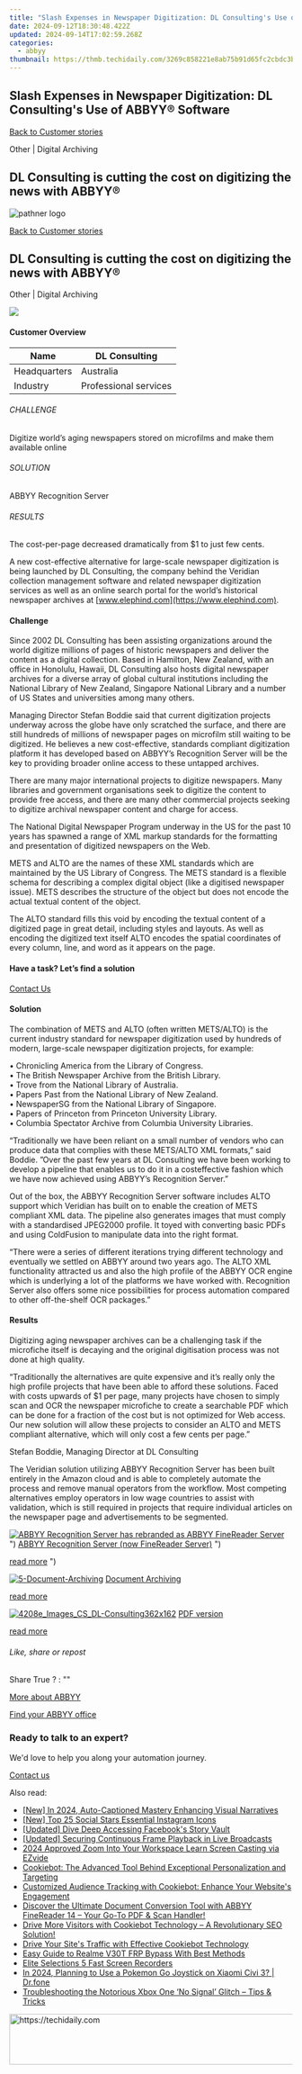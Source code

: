```yaml
---
title: "Slash Expenses in Newspaper Digitization: DL Consulting's Use of ABBYY® Software"
date: 2024-09-12T18:30:48.422Z
updated: 2024-09-14T17:02:59.268Z
categories:
  - abbyy
thumbnail: https://thmb.techidaily.com/3269c858221e8ab75b91d65fc2cbdc3bf0d972fb510d01ae54b3ad8d22470d02.jpg
---
```


## Slash Expenses in Newspaper Digitization: DL Consulting's Use of ABBYY® Software

[Back to Customer stories](https://tools.techidaily.com/abbyy/products/)

Other | Digital Archiving

## DL Consulting is cutting the cost on digitizing the news with ABBYY®

![pathner logo](https://content.abbyy.com/-/media/project/abbyy/abbyy/logos-white/abbyy.png?h=40&iar=0&w=120)

[Back to Customer stories](https://tools.techidaily.com/abbyy/products/)

## DL Consulting is cutting the cost on digitizing the news with ABBYY®

Other | Digital Archiving 

![](https://static1.abbyy.com/abbyycommedia/15254/4208e_images_cs_dl-consulting556x303.png) 

#### Customer Overview

| Name         | DL Consulting         |
| ------------ | --------------------- |
| Headquarters | Australia             |
| Industry     | Professional services |

###### CHALLENGE

Digitize world’s aging newspapers stored on microfilms and make them available online

###### SOLUTION

ABBYY Recognition Server

###### RESULTS

The cost-per-page decreased dramatically from $1 to just few cents.

A new cost-effective alternative for large-scale newspaper digitization is being launched by DL Consulting, the company behind the Veridian collection management software and related newspaper digitization services as well as an online search portal for the world’s historical newspaper archives at [www.elephind.com](https://www.elephind.com).

#### Challenge

Since 2002 DL Consulting has been assisting organizations around the world digitize millions of pages of historic newspapers and deliver the content as a digital collection. Based in Hamilton, New Zealand, with an office in Honolulu, Hawaii, DL Consulting also hosts digital newspaper archives for a diverse array of global cultural institutions including the National Library of New Zealand, Singapore National Library and a number of US States and universities among many others.

Managing Director Stefan Boddie said that current digitization projects underway across the globe have only scratched the surface, and there are still hundreds of millions of newspaper pages on microfilm still waiting to be digitized. He believes a new cost-effective, standards compliant digitization platform it has developed based on ABBYY’s Recognition Server will be the key to providing broader online access to these untapped archives.

There are many major international projects to digitize newspapers. Many libraries and government organisations seek to digitize the content to provide free access, and there are many other commercial projects seeking to digitize archival newspaper content and charge for access.

The National Digital Newspaper Program underway in the US for the past 10 years has spawned a range of XML markup standards for the formatting and presentation of digitized newspapers on the Web.

METS and ALTO are the names of these XML standards which are maintained by the US Library of Congress. The METS standard is a flexible schema for describing a complex digital object (like a digitised newspaper issue). METS describes the structure of the object but does not encode the actual textual content of the object.

The ALTO standard fills this void by encoding the textual content of a digitized page in great detail, including styles and layouts. As well as encoding the digitized text itself ALTO encodes the spatial coordinates of every column, line, and word as it appears on the page.

#### Have a task? Let’s find a solution  

[Contact Us](https://tools.techidaily.com/abbyy/products/) 

#### Solution

The combination of METS and ALTO (often written METS/ALTO) is the current industry standard for newspaper digitization used by hundreds of modern, large-scale newspaper digitization projects, for example:

• Chronicling America from the Library of Congress.   
• The British Newspaper Archive from the British Library.   
• Trove from the National Library of Australia.  
• Papers Past from the National Library of New Zealand.  
• NewspaperSG from the National Library of Singapore.  
• Papers of Princeton from Princeton University Library.  
• Columbia Spectator Archive from Columbia University Libraries.

“Traditionally we have been reliant on a small number of vendors who can produce data that complies with these METS/ALTO XML formats,” said Boddie. ”Over the past few years at DL Consulting we have been working to develop a pipeline that enables us to do it in a costeffective fashion which we have now achieved using ABBYY’s Recognition Server.”

Out of the box, the ABBYY Recognition Server software includes ALTO support which Veridian has built on to enable the creation of METS compliant XML data. The pipeline also generates images that must comply with a standardised JPEG2000 profile. It toyed with converting basic PDFs and using ColdFusion to manipulate data into the right format.

“There were a series of different iterations trying different technology and eventually we settled on ABBYY around two years ago. The ALTO XML functionality attracted us and also the high profile of the ABBYY OCR engine which is underlying a lot of the platforms we have worked with. Recognition Server also offers some nice possibilities for process automation compared to other off-the-shelf OCR packages.”

#### Results

Digitizing aging newspaper archives can be a challenging task if the microfiche itself is decaying and the original digitisation process was not done at high quality.

 “Traditionally the alternatives are quite expensive and it’s really only the high profile projects that have been able to afford these solutions. Faced with costs upwards of $1 per page, many projects have chosen to simply scan and OCR the newspaper microfiche to create a searchable PDF which can be done for a fraction of the cost but is not optimized for Web access. Our new solution will allow these projects to consider an ALTO and METS compliant alternative, which will only cost a few cents per page.”

 Stefan Boddie, Managing Director at DL Consulting

The Veridian solution utilizing ABBYY Recognition Server has been built entirely in the Amazon cloud and is able to completely automate the process and remove manual operators from the workflow. Most competing alternatives employ operators in low wage countries to assist with validation, which is still required in projects that require individual articles on the newspaper page and advertisements to be segmented.

[![ABBYY Recognition Server has rebranded as ABBYY FineReader Server](https://static4.abbyy.com/abbyycommedia/20638/11-frs-casepreview.jpg)](https://tools.techidaily.com/abbyy/products/) ") [ABBYY Recognition Server (now FineReader Server)](https://tools.techidaily.com/abbyy/products/) ") 

[read more](https://tools.techidaily.com/abbyy/products/) ") 

[![5-Document-Archiving](https://static1.abbyy.com/abbyycommedia/14355/5-document-archiving.jpg)](https://tools.techidaily.com/abbyy/products/) [Document Archiving](https://tools.techidaily.com/abbyy/products/) 

[read more](https://tools.techidaily.com/abbyy/products/) 

[![4208e_Images_CS_DL-Consulting362x162](https://static4.abbyy.com/abbyycommedia/15252/4208e_images_cs_dl-consulting362x162.png)](https://static2.abbyy.com/abbyycommedia/15188/case-studies-dl-consulting-education-digital-archiving-en.pdf "PDF version") [PDF version](https://static2.abbyy.com/abbyycommedia/15188/case-studies-dl-consulting-education-digital-archiving-en.pdf "PDF version") 

[read more](https://static2.abbyy.com/abbyycommedia/15188/case-studies-dl-consulting-education-digital-archiving-en.pdf "PDF version") 

###### Like, share or repost

Share  True ?  : "" 

[More about ABBYY](https://tools.techidaily.com/abbyy/products/) 

[Find your ABBYY office](https://tools.techidaily.com/abbyy/products/) 

### Ready to talk to an expert?

We'd love to help you along your automation journey.

[Contact us](https://tools.techidaily.com/abbyy/products/)

<ins class="adsbygoogle"
     style="display:block"
     data-ad-format="autorelaxed"
     data-ad-client="ca-pub-7571918770474297"
     data-ad-slot="1223367746"></ins>

<ins class="adsbygoogle"
     style="display:block"
     data-ad-client="ca-pub-7571918770474297"
     data-ad-slot="8358498916"
     data-ad-format="auto"
     data-full-width-responsive="true"></ins>

<span class="atpl-alsoreadstyle">Also read:</span>
<div><ul>
<li><a href="https://instagram-video-files.techidaily.com/new-in-2024-auto-captioned-mastery-enhancing-visual-narratives/"><u>[New] In 2024, Auto-Captioned Mastery Enhancing Visual Narratives</u></a></li>
<li><a href="https://instagram-video-files.techidaily.com/new-top-25-social-stars-essential-instagram-icons/"><u>[New] Top 25 Social Stars Essential Instagram Icons</u></a></li>
<li><a href="https://facebook-video-content.techidaily.com/updated-dive-deep-accessing-facebooks-story-vault/"><u>[Updated] Dive Deep Accessing Facebook's Story Vault</u></a></li>
<li><a href="https://video-screen-grab.techidaily.com/updated-securing-continuous-frame-playback-in-live-broadcasts/"><u>[Updated] Securing Continuous Frame Playback in Live Broadcasts</u></a></li>
<li><a href="https://video-capture.techidaily.com/2024-approved-zoom-into-your-workspace-learn-screen-casting-via-ezvide/"><u>2024 Approved Zoom Into Your Workspace Learn Screen Casting via EZvide</u></a></li>
<li><a href="https://solve-manuals.techidaily.com/cookiebot-the-advanced-tool-behind-exceptional-personalization-and-targeting/"><u>Cookiebot: The Advanced Tool Behind Exceptional Personalization and Targeting</u></a></li>
<li><a href="https://solve-manuals.techidaily.com/customized-audience-tracking-with-cookiebot-enhance-your-websites-engagement/"><u>Customized Audience Tracking with Cookiebot: Enhance Your Website's Engagement</u></a></li>
<li><a href="https://solve-manuals.techidaily.com/discover-the-ultimate-document-conversion-tool-with-abbyy-finereader-14-your-go-to-pdf-and-scan-handler/"><u>Discover the Ultimate Document Conversion Tool with ABBYY FineReader 14 – Your Go-To PDF & Scan Handler!</u></a></li>
<li><a href="https://solve-manuals.techidaily.com/drive-more-visitors-with-cookiebot-technology-a-revolutionary-seo-solution/"><u>Drive More Visitors with Cookiebot Technology – A Revolutionary SEO Solution!</u></a></li>
<li><a href="https://solve-manuals.techidaily.com/drive-your-sites-traffic-with-effective-cookiebot-technology/"><u>Drive Your Site's Traffic with Effective Cookiebot Technology</u></a></li>
<li><a href="https://bypass-frp.techidaily.com/easy-guide-to-realme-v30t-frp-bypass-with-best-methods-by-drfone-android/"><u>Easy Guide to Realme V30T FRP Bypass With Best Methods</u></a></li>
<li><a href="https://screen-activity-recording.techidaily.com/elite-selections-5-fast-screen-recorders/"><u>Elite Selections 5 Fast Screen Recorders</u></a></li>
<li><a href="https://change-location.techidaily.com/in-2024-planning-to-use-a-pokemon-go-joystick-on-xiaomi-civi-3-drfone-by-drfone-virtual-android/"><u>In 2024, Planning to Use a Pokemon Go Joystick on Xiaomi Civi 3? | Dr.fone</u></a></li>
<li><a href="https://technical-tips.techidaily.com/troubleshooting-the-notorious-xbox-one-no-signal-glitch-tips-and-tricks/"><u>Troubleshooting the Notorious Xbox One ‘No Signal’ Glitch – Tips & Tricks</u></a></li>
</ul></div>

<!-- affiliate ads begin -->
<a href="https://appsumo.8odi.net/c/5597632/2123734/7443" target="_top" id="2123734">
  <img src="//a.impactradius-go.com/display-ad/7443-2123734" border="0" alt="https://techidaily.com" width="728" height="90"/>
</a>
<img height="0" width="0" src="https://appsumo.8odi.net/i/5597632/2123734/7443" style="position:absolute;visibility:hidden;" border="0" />
<!-- affiliate ads end -->

